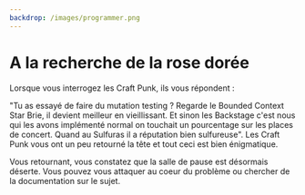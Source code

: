 ```yaml
---
backdrop: /images/programmer.png
---
```


# A la recherche de la rose dorée

Lorsque vous interrogez les Craft Punk, ils vous répondent :

"Tu as essayé de faire du mutation testing ? Regarde le Bounded Context Star Brie, il devient meilleur en vieillissant. Et sinon les Backstage c'est nous qui les avons implémenté normal on touchait un pourcentage sur les places de concert. Quand au Sulfuras il a réputation bien sulfureuse".
Les Craft Punk vous ont un peu retourné la tête et tout ceci est bien énigmatique. 

Vous retournant,  vous constatez que la salle de pause est désormais déserte.
Vous pouvez vous attaquer au coeur du problème ou chercher de la documentation sur le sujet.

<Page url="/rose-doree/100" instructions="" action="S'attaquer au coeur du problème" condition="none" />
<Page url="/rose-doree/104" instructions="" action="Chercher de la documentation sur le sujet" condition="none" />

